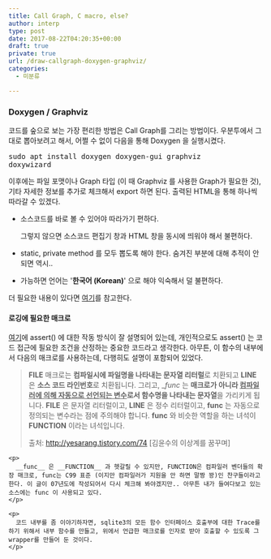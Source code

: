 ```yaml
---
title: Call Graph, C macro, else?
author: interp
type: post
date: 2017-08-22T04:20:35+00:00
draft: true
private: true
url: /draw-callgraph-doxygen-graphviz/
categories:
  - 미분류

---
```

### Doxygen / Graphviz

코드를 숲으로 보는 가장 편리한 방법은 Call Graph를 그리는 방법이다. 우분투에서 그대로 뽑아보려고 해서, 어쩔 수 없이 다음을 통해 Doxygen 을 실행시켰다.

<pre class="brush: bash; title: ; notranslate" title="">sudo apt install doxygen doxygen-gui graphviz
doxywizard
</pre>

이후에는 파일 포맷이나 Graph 타입 (이 때 Graphviz 를 사용한 Graph가 필요한 것), 기타 자세한 정보를 추가로 체크해서 export 하면 된다. 출력된 HTML을 통해 하나씩 따라갈 수 있겠다.

  * 소스코드를 바로 볼 수 있어야 따라가기 편하다.
  
    그렇지 않으면 소스코드 편집기 창과 HTML 창을 동시에 띄워야 해서 불편하다.
  * static, private method 를 모두 뽑도록 해야 한다. 숨겨진 부분에 대해 추적이 안 되면 역시..
  * 가능하면 언어는 '**한국어 (Korean)**' 으로 해야 익숙해서 덜 불편하다.

더 필요한 내용이 있다면 [여기][1]를 참고한다.

#### 로깅에 필요한 매크로

[여기][2]에 assert() 에 대한 작동 방식이 잘 설명되어 있는데, 개인적으로도 assert() 는 코드 접근에 필요한 조건을 산정하는 중요한 코드라고 생각한다. 아무튼, 이 함수의 내부에서 다음의 매크로를 사용하는데, 다행히도 설명이 포함되어 있었다.

> 
>   __FILE__ 매크로는 <b>컴파일시에 파일명을 나타내는 문자열 리터럴</b>로 치환되고 __LINE__ 은 <b>소스 코드 라인번호</b>로 치환됩니다. 그리고, __func_ 는 <b>매크로가 아니라 </b><span style="text-decoration: underline;"><b>컴파일러에 의해 자동으로 선언되는 변수</b></span><b>로서 함수명을 나타내는 문자열</b>을 가리키게 됩니다. __FILE__ 은 문자열 리터럴이고, __LINE__ 은 정수 리터럴이고, __func__ 는 자동으로 정의되는 변수라는 점에 주의해야 합니다. __func__ 와 비슷한 역할을 하는 녀석이 __FUNCTION__ 이라는 녀석입니다.</p> 
>   
>   <p>
>     출처: <a href="http://yesarang.tistory.com/74">http://yesarang.tistory.com/74</a> [김윤수의 이상계를 꿈꾸며] </blockquote> 
>     
>     <p>
>       __func__ 은 __FUNCTION__ 과 헷갈릴 수 있지만, FUNCTION은 컴파일러 벤더들의 확장 매크로, func는 C99 표준 (이지만 컴파일러가 지원을 안 하면 말짱 꽝)인 찬구들이라고 한다. 이 글이 07년도에 작성되어서 다시 체크해 봐야겠지만.. 아무튼 내가 들여다보고 있는 소스에는 func 이 사용되고 있다.
>     </p>
>     
>     <p>
>       코드 내부를 좀 이야기하자면, sqlite3의 모든 함수 인터페이스 호출부에 대한 Trace를 하기 위해서 내부 함수를 만들고, 위에서 언급한 매크로를 인자로 받아 호출할 수 있도록 그 wrapper를 만들어 둔 것이다.
>     </p>

 [1]: http://5on7.blogspot.kr/2016/01/08-01.html
 [2]: http://yesarang.tistory.com/74